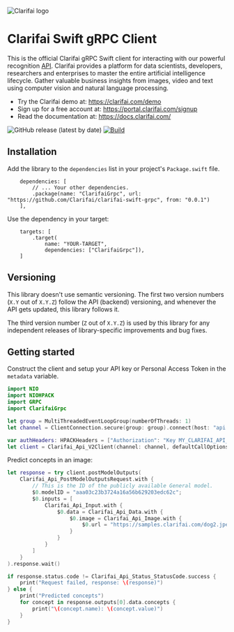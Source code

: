 ![Clarifai logo](docs/logo.png)

# Clarifai Swift gRPC Client

This is the official Clarifai gRPC Swift client for interacting with our powerful recognition
[API](https://docs.clarifai.com).
Clarifai provides a platform for data scientists, developers, researchers and enterprises to master the entire
artificial intelligence lifecycle. Gather valuable business insights from images, video and text using computer vision
and natural language processing.

* Try the Clarifai demo at: https://clarifai.com/demo
* Sign up for a free account at: https://portal.clarifai.com/signup
* Read the documentation at: https://docs.clarifai.com/

![GitHub release (latest by date)](https://img.shields.io/github/v/release/Clarifai/clarifai-swift-grpc)
[![Build](https://github.com/Clarifai/clarifai-swift-grpc/workflows/Run%20tests/badge.svg)](https://github.com/Clarifai/clarifai-swift-grpc/actions)

## Installation

Add the library to the `dependencies` list in your project's `Package.swift` file.

```
    dependencies: [
        // ... Your other dependencies.
        .package(name: "ClarifaiGrpc", url: "https://github.com/Clarifai/clarifai-swift-grpc", from: "0.0.1")
    ],
```

Use the dependency in your target:

```
    targets: [
        .target(
            name: "YOUR-TARGET",
            dependencies: ["ClarifaiGrpc"]),
    ]
```

## Versioning

This library doesn't use semantic versioning. The first two version numbers (`X.Y` out of `X.Y.Z`) follow the API (backend) versioning, and
whenever the API gets updated, this library follows it.

The third version number (`Z` out of `X.Y.Z`) is used by this library for any independent releases of library-specific improvements and bug fixes.

## Getting started

Construct the client and setup your API key or Personal Access Token in the `metadata` variable.

```swift
import NIO
import NIOHPACK
import GRPC
import ClarifaiGrpc

let group = MultiThreadedEventLoopGroup(numberOfThreads: 1)
let channel = ClientConnection.secure(group: group).connect(host: "api.clarifai.com", port: 443)

var authHeaders: HPACKHeaders = ["Authorization": "Key MY_CLARIFAI_API_KEY_OR_PAT"]
let client = Clarifai_Api_V2Client(channel: channel, defaultCallOptions: CallOptions(customMetadata: authHeaders))
```

Predict concepts in an image:

```swift
let response = try client.postModelOutputs(
    Clarifai_Api_PostModelOutputsRequest.with {
        // This is the ID of the publicly available General model.
        $0.modelID = "aaa03c23b3724a16a56b629203edc62c";
        $0.inputs = [
            Clarifai_Api_Input.with {
                $0.data = Clarifai_Api_Data.with {
                    $0.image = Clarifai_Api_Image.with {
                        $0.url = "https://samples.clarifai.com/dog2.jpeg"
                    }
                }
            }
        ]
    }
).response.wait()

if response.status.code != Clarifai_Api_Status_StatusCode.success {
    print("Request failed, response: \(response)")
} else {
    print("Predicted concepts")
    for concept in response.outputs[0].data.concepts {
        print("\(concept.name): \(concept.value)")
    }
}
```
